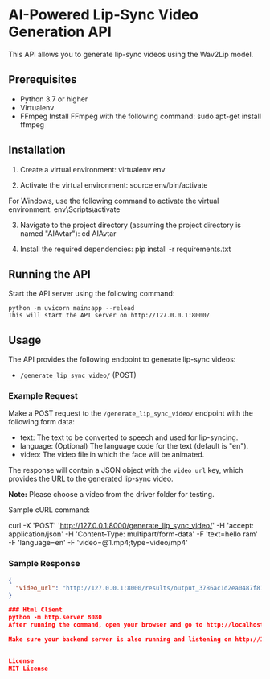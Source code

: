 # AI-Powered Lip-Sync Video Generation API

This API allows you to generate lip-sync videos using the Wav2Lip model.

## Prerequisites

- Python 3.7 or higher
- Virtualenv
- FFmpeg
  Install FFmpeg with the following command:
  sudo apt-get install ffmpeg

## Installation

1. Create a virtual environment:
   virtualenv env

2. Activate the virtual environment:
   source env/bin/activate

For Windows, use the following command to activate the virtual environment:
   env\Scripts\activate

3. Navigate to the project directory (assuming the project directory is named "AIAvtar"):
    cd AIAvtar

4. Install the required dependencies:
    pip install -r requirements.txt

## Running the API

Start the API server using the following command:

    python -m uvicorn main:app --reload
    This will start the API server on http://127.0.0.1:8000/

## Usage

The API provides the following endpoint to generate lip-sync videos:

- `/generate_lip_sync_video/` (POST)

### Example Request

Make a POST request to the `/generate_lip_sync_video/` endpoint with the following form data:

- text: The text to be converted to speech and used for lip-syncing.
- language: (Optional) The language code for the text (default is "en").
- video: The video file in which the face will be animated.

The response will contain a JSON object with the `video_url` key, which provides the URL to the generated lip-sync video.

**Note:** Please choose a video from the driver folder for testing.

Sample cURL command:

curl -X 'POST'
'http://127.0.0.1:8000/generate_lip_sync_video/'
-H 'accept: application/json'
-H 'Content-Type: multipart/form-data'
-F 'text=hello ram'
-F 'language=en'
-F 'video=@1.mp4;type=video/mp4'

### Sample Response

```json
{
  "video_url": "http://127.0.0.1:8000/results/output_3786ac1d2ea0487f81ec1bcba5bc707e.mp4"
}

### Html Client
python -m http.server 8080
After running the command, open your browser and go to http://localhost:8080. This should load your website from the local web server, which will prevent the CORS policy error.

Make sure your backend server is also running and listening on http://127.0.0.1:8000/generate_lip_sync_video/.


License
MIT License
